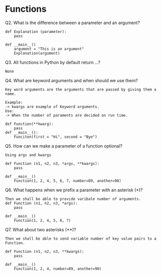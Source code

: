 
# Functions

Q2. What is the difference between a parameter and an argument?
```
def Explanation (parameter):
    pass

def __main__()
    argument = "This is an argument"
    Explanation(argument)
```

Q3. All functions in Python by default return …?
```
None
```

Q4. What are keyword arguments and when should we use them?
```
Key word arguments are the arguments that are passed by giving them a name.

Example: 
-> kwargs are example of Keyword arguments.
Use: 
-> When the number of paraments are decided on run time.

def Function(**kwarg):
    pass
def __main__():
    Funciton(first = "Hi", second = "Bye")
```

Q5. How can we make a parameter of a function optional?
```
Using args and kwargs

def Function (n1, n2, n3, *args, **kwargs):
    pass

def __main__()
    Function(1, 2, 4, 5, 6, 7, number=89, another=90)
```

Q6. What happens when we prefix a parameter with an asterisk (*)?
```
Then we shall be able to provide varibale number of arguments. 
def Function (n1, n2, n3, *args):
    pass

def __main__()
    Function(1, 2, 4, 5, 6, 7)
```

Q7. What about two asterisks (**)?
```
Then we shall be able to send variable number of key value pairs to a Function.

def Function (n1, n2, n3, **kwargs):
    pass

def __main__()
    Function(1, 2, 4, number=89, another=90)

```